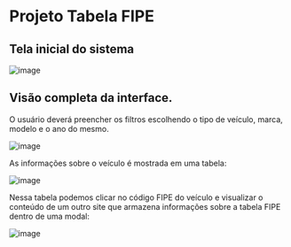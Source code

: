 # Projeto Tabela FIPE

## Tela inicial do sistema

![image](https://user-images.githubusercontent.com/34606551/144679492-8f0ba73b-5d15-4145-b34a-a9c8f4a7f97f.png)

## Visão completa da interface.

O usuário deverá preencher os filtros escolhendo o tipo de veículo, marca, modelo e o ano do mesmo.

![image](https://user-images.githubusercontent.com/34606551/144679673-cef2f96f-556b-47c0-8e7a-3dd224fc4e4d.png)

As informações sobre o veículo é mostrada em uma tabela:

![image](https://user-images.githubusercontent.com/34606551/144679763-1c60b8c5-1951-45d3-9fab-ab1dbd738e1e.png)

Nessa tabela podemos clicar no código FIPE do veículo e visualizar o conteúdo de um outro site que armazena informações sobre a tabela FIPE dentro de uma modal:

![image](https://user-images.githubusercontent.com/34606551/144679878-9649780e-f3fa-4239-8fc3-2557fe2f54ae.png)
